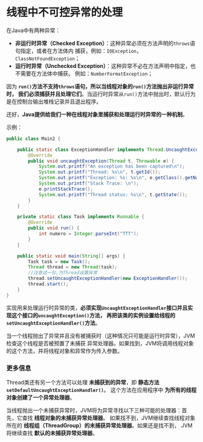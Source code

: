 线程中不可控异常的处理
==================================================
在Java中有两种异常：
+ **非运行时异常（Checked Exception）**：这种异常必须在方法声明的`throws`语句指定，或者在方法体内
捕获，例如：`IOException`，`ClassNotFoundException`；
+ **运行时异常（Unchecked Exception）**：这种异常不必在方法声明中指定，也不需要在方法体中捕获。
例如：`NumberFormatException`；

因为 **`run()`方法不支持`throws`语句，所以当线程对象的`run()`方法抛出非运行异常时，
我们必须捕获并且处理它们**。当运行时异常从`run()`方法中抛出时，默认行为是在控制台输出堆栈记录并且退出程序。

还好，**Java提供给我们一种在线程对象里捕获和处理运行时异常的一种机制**。

示例：
```java
public class Main2 {

    public static class ExceptionHandler implements Thread.UncaughtExceptionHandler {
        @Override
        public void uncaughtException(Thread t, Throwable e) {
            System.out.printf("An exception has been captured\n");
            System.out.printf("Thread: %s\n", t.getId());
            System.out.printf("Exception: %s: %s\n", e.getClass().getName(), e.getMessage());
            System.out.printf("Stack Trace: \n");
            e.printStackTrace();
            System.out.printf("Thread status: %s\n", t.getState());
        }
    }

    private static class Task implements Runnable {
        @Override
        public void run() {
            int numero = Integer.parseInt("TTT");
        }
    }

    public static void main(String[] args) {
        Task task = new Task();
        Thread thread = new Thread(task);
        //注意这一句,为Thread设置异常
        thread.setUncaughtExceptionHandler(new ExceptionHandler());
        thread.start();
    }
}
```
实现用来处理运行时异常的类，**必须实现`UncaughtExceptionHandler`接口并且实现这个接口的`uncaughtException()`方法，
再把该类的实例设置给线程的`setUncaughtExceptionHandler()`方法**。

当一个线程抛出了异常并且没有被捕获时（这种情况只可能是运行时异常），JVM检查这个线程是否被预置了未捕获
异常处理器。如果找到，JVM将调用线程对象的这个方法，并将线程对象和异常作为传入参数。

### 更多信息
Thread类还有另一个方法可以处理 **未捕获到的异常**，即 **静态方法`setDefaultUncaughtExceptionHandler()`**。
这个方法在应用程序中 **为所有的线程对象创建了一个异常处理器**。

当线程抛出一个未捕获异常时，JVM将为异常寻找以下三种可能的处理器：首先，它查找 **线程对象的未捕获异常处理器**。
如果找不到，JVM继续查找线程对象所在的 **线程组（ThreadGroup）的未捕获异常处理器**。如果还是找不到，
JVM将继续查找 **默认的未捕获异常处理器**。
